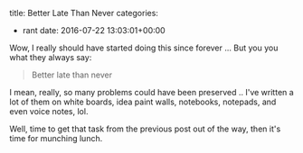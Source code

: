 title: Better Late Than Never
categories:
- rant
date: 2016-07-22 13:03:01+00:00

Wow, I really should have started doing this since forever ... But you you what they always say:

> Better late than never

I mean, really, so many problems could have been preserved .. I've written a lot of them on white boards, idea paint walls, notebooks, notepads, and even voice notes, lol.

Well, time to get that task from the previous post out of the way, then it's time for munching lunch.
